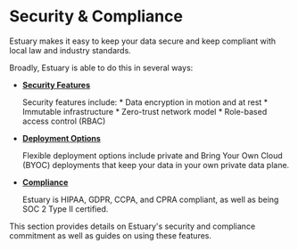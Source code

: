 
# Security & Compliance

Estuary makes it easy to keep your data secure and keep compliant with local law and industry standards.

Broadly, Estuary is able to do this in several ways:

* [**Security Features**](./security-features.md)

   Security features include:
      * Data encryption in motion and at rest
      * Immutable infrastructure
      * Zero-trust network model
      * Role-based access control (RBAC)

* [**Deployment Options**](../private-byoc/README.md)

   Flexible deployment options include private and Bring Your Own Cloud (BYOC) deployments that keep your data in your own private data plane.

* [**Compliance**](./compliance.md)

   Estuary is HIPAA, GDPR, CCPA, and CPRA compliant, as well as being SOC 2 Type II certified.

This section provides details on Estuary's security and compliance commitment as well as guides on using these features.
